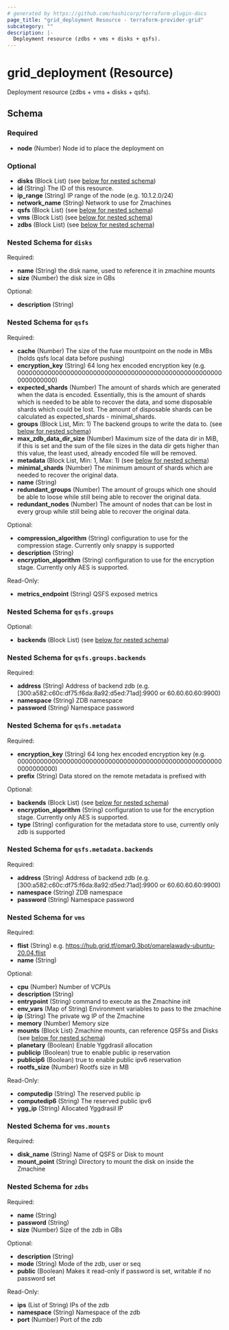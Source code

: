 ```yaml
---
# generated by https://github.com/hashicorp/terraform-plugin-docs
page_title: "grid_deployment Resource - terraform-provider-grid"
subcategory: ""
description: |-
  Deployment resource (zdbs + vms + disks + qsfs).
---
```


# grid_deployment (Resource)

Deployment resource (zdbs + vms + disks + qsfs).



<!-- schema generated by tfplugindocs -->
## Schema

### Required

- **node** (Number) Node id to place the deployment on

### Optional

- **disks** (Block List) (see [below for nested schema](#nestedblock--disks))
- **id** (String) The ID of this resource.
- **ip_range** (String) IP range of the node (e.g. 10.1.2.0/24)
- **network_name** (String) Network to use for Zmachines
- **qsfs** (Block List) (see [below for nested schema](#nestedblock--qsfs))
- **vms** (Block List) (see [below for nested schema](#nestedblock--vms))
- **zdbs** (Block List) (see [below for nested schema](#nestedblock--zdbs))

<a id="nestedblock--disks"></a>
### Nested Schema for `disks`

Required:

- **name** (String) the disk name, used to reference it in zmachine mounts
- **size** (Number) the disk size in GBs

Optional:

- **description** (String)


<a id="nestedblock--qsfs"></a>
### Nested Schema for `qsfs`

Required:

- **cache** (Number) The size of the fuse mountpoint on the node in MBs (holds qsfs local data before pushing)
- **encryption_key** (String) 64 long hex encoded encryption key (e.g. 0000000000000000000000000000000000000000000000000000000000000000)
- **expected_shards** (Number) The amount of shards which are generated when the data is encoded. Essentially, this is the amount of shards which is needed to be able to recover the data, and some disposable shards which could be lost. The amount of disposable shards can be calculated as expected_shards - minimal_shards.
- **groups** (Block List, Min: 1) The backend groups to write the data to. (see [below for nested schema](#nestedblock--qsfs--groups))
- **max_zdb_data_dir_size** (Number) Maximum size of the data dir in MiB, if this is set and the sum of the file sizes in the data dir gets higher than this value, the least used, already encoded file will be removed.
- **metadata** (Block List, Min: 1, Max: 1) (see [below for nested schema](#nestedblock--qsfs--metadata))
- **minimal_shards** (Number) The minimum amount of shards which are needed to recover the original data.
- **name** (String)
- **redundant_groups** (Number) The amount of groups which one should be able to loose while still being able to recover the original data.
- **redundant_nodes** (Number) The amount of nodes that can be lost in every group while still being able to recover the original data.

Optional:

- **compression_algorithm** (String) configuration to use for the compression stage. Currently only snappy is supported
- **description** (String)
- **encryption_algorithm** (String) configuration to use for the encryption stage. Currently only AES is supported.

Read-Only:

- **metrics_endpoint** (String) QSFS exposed metrics

<a id="nestedblock--qsfs--groups"></a>
### Nested Schema for `qsfs.groups`

Optional:

- **backends** (Block List) (see [below for nested schema](#nestedblock--qsfs--groups--backends))

<a id="nestedblock--qsfs--groups--backends"></a>
### Nested Schema for `qsfs.groups.backends`

Required:

- **address** (String) Address of backend zdb (e.g. [300:a582:c60c:df75:f6da:8a92:d5ed:71ad]:9900 or 60.60.60.60:9900)
- **namespace** (String) ZDB namespace
- **password** (String) Namespace password



<a id="nestedblock--qsfs--metadata"></a>
### Nested Schema for `qsfs.metadata`

Required:

- **encryption_key** (String) 64 long hex encoded encryption key (e.g. 0000000000000000000000000000000000000000000000000000000000000000)
- **prefix** (String) Data stored on the remote metadata is prefixed with

Optional:

- **backends** (Block List) (see [below for nested schema](#nestedblock--qsfs--metadata--backends))
- **encryption_algorithm** (String) configuration to use for the encryption stage. Currently only AES is supported.
- **type** (String) configuration for the metadata store to use, currently only zdb is supported

<a id="nestedblock--qsfs--metadata--backends"></a>
### Nested Schema for `qsfs.metadata.backends`

Required:

- **address** (String) Address of backend zdb (e.g. [300:a582:c60c:df75:f6da:8a92:d5ed:71ad]:9900 or 60.60.60.60:9900)
- **namespace** (String) ZDB namespace
- **password** (String) Namespace password




<a id="nestedblock--vms"></a>
### Nested Schema for `vms`

Required:

- **flist** (String) e.g. https://hub.grid.tf/omar0.3bot/omarelawady-ubuntu-20.04.flist
- **name** (String)

Optional:

- **cpu** (Number) Number of VCPUs
- **description** (String)
- **entrypoint** (String) command to execute as the Zmachine init
- **env_vars** (Map of String) Environment variables to pass to the zmachine
- **ip** (String) The private wg IP of the Zmachine
- **memory** (Number) Memory size
- **mounts** (Block List) Zmachine mounts, can reference QSFSs and Disks (see [below for nested schema](#nestedblock--vms--mounts))
- **planetary** (Boolean) Enable Yggdrasil allocation
- **publicip** (Boolean) true to enable public ip reservation
- **publicip6** (Boolean) true to enable public ipv6 reservation
- **rootfs_size** (Number) Rootfs size in MB

Read-Only:

- **computedip** (String) The reserved public ip
- **computedip6** (String) The reserved public ipv6
- **ygg_ip** (String) Allocated Yggdrasil IP

<a id="nestedblock--vms--mounts"></a>
### Nested Schema for `vms.mounts`

Required:

- **disk_name** (String) Name of QSFS or Disk to mount
- **mount_point** (String) Directory to mount the disk on inside the Zmachine



<a id="nestedblock--zdbs"></a>
### Nested Schema for `zdbs`

Required:

- **name** (String)
- **password** (String)
- **size** (Number) Size of the zdb in GBs

Optional:

- **description** (String)
- **mode** (String) Mode of the zdb, user or seq
- **public** (Boolean) Makes it read-only if password is set, writable if no password set

Read-Only:

- **ips** (List of String) IPs of the zdb
- **namespace** (String) Namespace of the zdb
- **port** (Number) Port of the zdb


